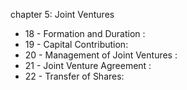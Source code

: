 chapter 5: Joint Ventures

<ul>
			<li>18 - Formation and Duration : <ul>
			</ul></li>			<li>19 - Capital Contribution: <ul>
			</ul></li>			<li>20 - Management of Joint Ventures : <ul>
			</ul></li>			<li>21 - Joint Venture Agreement : <ul>
			</ul></li>			<li>22 - Transfer of Shares: <ul>
			</ul></li></ul>